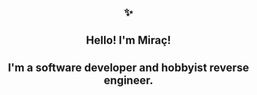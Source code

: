 <h2 align="center">✨</h1>
<h2 align="center">Hello! I'm Miraç!</h2>
<h2 align="center">I'm a software developer and hobbyist reverse engineer.</h2>
<!--
**miracyb/miracyb** is a ✨ _special_ ✨ repository because its `README.md` (this file) appears on your GitHub profile.

Here are some ideas to get you started:

- 🔭 I’m currently working on ...
- 🌱 I’m currently learning ...
- 👯 I’m looking to collaborate on ...
- 🤔 I’m looking for help with ...
- 💬 Ask me about ...
- 📫 How to reach me: ...
- 😄 Pronouns: ...
- ⚡ Fun fact: ...
-->
